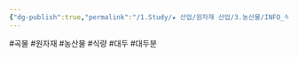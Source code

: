 ```yaml
---
{"dg-publish":true,"permalink":"/1.Study/★ 산업/원자재 산업/3.농산물/INFO_식량,가축 등/대두분/","created":"2023-05-30T14:12:50.323+09:00","updated":"2025-06-26T13:26:01.992+09:00"}
---
```


#곡물 #원자재 #농산물 #식량 #대두 #대두분 